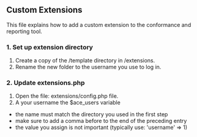 ## Custom Extensions

This file explains how to add a custom extension to the conformance and reporting tool.

### 1. Set up extension directory

1. Create a copy of the /template directory in /extensions.
2. Rename the new folder to the username you use to log in.

### 2. Update extensions.php

1. Open the file: extensions/config.php file.
2. A your username the $ace_users variable
  - the name must match the directory you used in the first step
  - make sure to add a comma before to the end of the preceding entry
  - the value you assign is not important (typically use: 'username' => 1)
